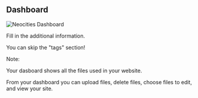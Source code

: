 ## Dashboard

![Neocities Dashboard](images/neocities-dashboard.png)

Fill in the additional information. 

You can skip the "tags" section!


Note:

Your dasboard shows all the files used in your website.

From your dashboard you can upload files, delete files, choose files to edit, and view your site.






